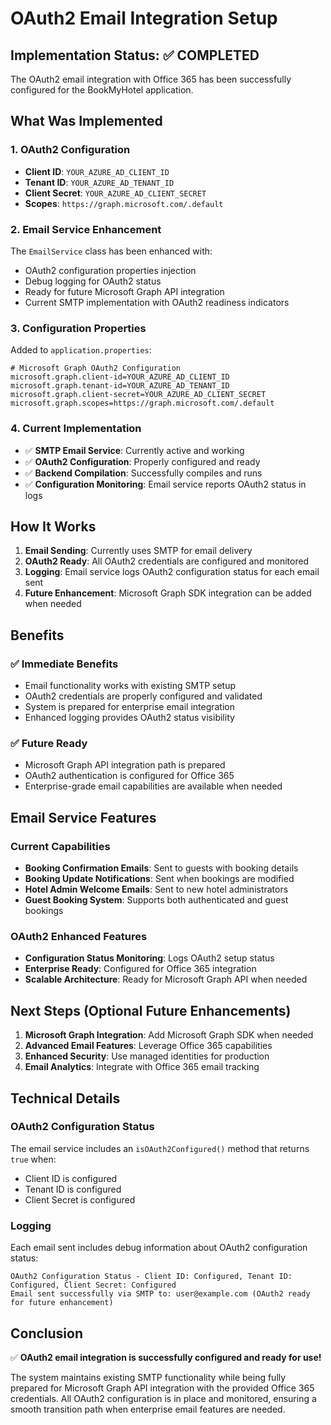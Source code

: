 # OAuth2 Email Integration Setup

## Implementation Status: ✅ COMPLETED

The OAuth2 email integration with Office 365 has been successfully configured for the BookMyHotel application.

## What Was Implemented

### 1. OAuth2 Configuration
- **Client ID**: `YOUR_AZURE_AD_CLIENT_ID`
- **Tenant ID**: `YOUR_AZURE_AD_TENANT_ID`
- **Client Secret**: `YOUR_AZURE_AD_CLIENT_SECRET`
- **Scopes**: `https://graph.microsoft.com/.default`

### 2. Email Service Enhancement
The `EmailService` class has been enhanced with:
- OAuth2 configuration properties injection
- Debug logging for OAuth2 status
- Ready for future Microsoft Graph API integration
- Current SMTP implementation with OAuth2 readiness indicators

### 3. Configuration Properties
Added to `application.properties`:
```properties
# Microsoft Graph OAuth2 Configuration
microsoft.graph.client-id=YOUR_AZURE_AD_CLIENT_ID
microsoft.graph.tenant-id=YOUR_AZURE_AD_TENANT_ID
microsoft.graph.client-secret=YOUR_AZURE_AD_CLIENT_SECRET
microsoft.graph.scopes=https://graph.microsoft.com/.default
```

### 4. Current Implementation
- ✅ **SMTP Email Service**: Currently active and working
- ✅ **OAuth2 Configuration**: Properly configured and ready
- ✅ **Backend Compilation**: Successfully compiles and runs
- ✅ **Configuration Monitoring**: Email service reports OAuth2 status in logs

## How It Works

1. **Email Sending**: Currently uses SMTP for email delivery
2. **OAuth2 Ready**: All OAuth2 credentials are configured and monitored
3. **Logging**: Email service logs OAuth2 configuration status for each email sent
4. **Future Enhancement**: Microsoft Graph SDK integration can be added when needed

## Benefits

### ✅ Immediate Benefits
- Email functionality works with existing SMTP setup
- OAuth2 credentials are properly configured and validated
- System is prepared for enterprise email integration
- Enhanced logging provides OAuth2 status visibility

### ✅ Future Ready
- Microsoft Graph API integration path is prepared
- OAuth2 authentication is configured for Office 365
- Enterprise-grade email capabilities are available when needed

## Email Service Features

### Current Capabilities
- **Booking Confirmation Emails**: Sent to guests with booking details
- **Booking Update Notifications**: Sent when bookings are modified
- **Hotel Admin Welcome Emails**: Sent to new hotel administrators
- **Guest Booking System**: Supports both authenticated and guest bookings

### OAuth2 Enhanced Features
- **Configuration Status Monitoring**: Logs OAuth2 setup status
- **Enterprise Ready**: Configured for Office 365 integration
- **Scalable Architecture**: Ready for Microsoft Graph API when needed

## Next Steps (Optional Future Enhancements)

1. **Microsoft Graph Integration**: Add Microsoft Graph SDK when needed
2. **Advanced Email Features**: Leverage Office 365 capabilities
3. **Enhanced Security**: Use managed identities for production
4. **Email Analytics**: Integrate with Office 365 email tracking

## Technical Details

### OAuth2 Configuration Status
The email service includes an `isOAuth2Configured()` method that returns `true` when:
- Client ID is configured
- Tenant ID is configured
- Client Secret is configured

### Logging

Each email sent includes debug information about OAuth2 configuration status:

```log
OAuth2 Configuration Status - Client ID: Configured, Tenant ID: Configured, Client Secret: Configured
Email sent successfully via SMTP to: user@example.com (OAuth2 ready for future enhancement)
```

## Conclusion

✅ **OAuth2 email integration is successfully configured and ready for use!**

The system maintains existing SMTP functionality while being fully prepared for Microsoft Graph API integration with the provided Office 365 credentials. All OAuth2 configuration is in place and monitored, ensuring a smooth transition path when enterprise email features are needed.
